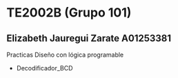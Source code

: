 # TE2002B (Grupo 101)
Elizabeth Jauregui Zarate
A01253381
-
Practicas Diseño con lógica programable
- Decodificador_BCD
